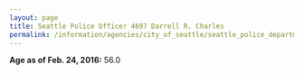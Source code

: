 ```yaml
---
layout: page
title: Seattle Police Officer 4697 Darrell R. Charles
permalink: /information/agencies/city_of_seattle/seattle_police_department/copbook/4697/
---
```


**Age as of Feb. 24, 2016:** 56.0

